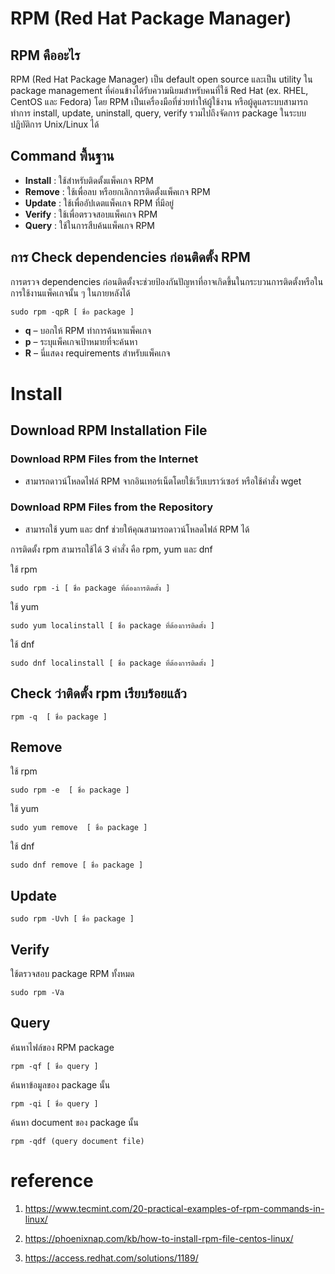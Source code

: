 # RPM (Red Hat Package Manager)
## RPM คืออะไร 
RPM (Red Hat Package Manager) เป็น default open source และเป็น utility ใน package management ที่ค่อนข้างได้รับความนิยมสำหรับคนที่ใช้ Red Hat (ex. RHEL, CentOS และ Fedora) โดย RPM เป็นเครื่องมือที่ช่วยทำให้ผู้ใช้งาน หรือผู้ดูแลระบบสามารถทำการ install, update, uninstall, query, verify รวมไปถึงจัดการ package ในระบบปฏิบัติการ Unix/Linux ได้

## Command พื้นฐาน
* **Install** : ใช้สำหรับติดตั้งแพ็คเกจ RPM
* **Remove** : ใช้เพื่อลบ หรือยกเลิกการติดตั้งแพ็คเกจ RPM
* **Update** : ใช้เพื่ออัปเดตแพ็คเกจ RPM ที่มีอยู่
* **Verify** : ใช้เพื่อตรวจสอบแพ็คเกจ RPM
* **Query** : ใช้ในการสืบค้นแพ็คเกจ RPM

## การ Check dependencies ก่อนติดตั้ง RPM
การตรวจ dependencies ก่อนติดตั้งจะช่วยป้องกันปัญหาที่อาจเกิดขึ้นในกระบวนการติดตั้งหรือในการใช้งานแพ็คเกจนั้น ๆ ในภายหลังได้
```
sudo rpm -qpR [ ชื่อ package ]
```
  * **q** – บอกให้ RPM ทำการค้นหาแพ็คเกจ
  * **p** – ระบุแพ็คเกจเป้าหมายที่จะค้นหา
  * **R** – นี่แสดง requirements สำหรับแพ็คเกจ

# Install
## Download RPM Installation File  
### Download RPM Files from the Internet
 * สามารถดาวน์โหลดไฟล์ RPM จากอินเทอร์เน็ตโดยใช้เว็บเบราว์เซอร์ หรือใช้คำสั่ง wget
### Download RPM Files from the Repository
 * สามารถใช้ yum และ dnf ช่วยให้คุณสามารถดาวน์โหลดไฟล์ RPM ได้


การติดตั้ง rpm สามารถใช้ได้ 3 คำสั่ง คือ rpm, yum และ dnf


ใช้ rpm
```
sudo rpm -i [ ชื่อ package ที่ต้องการติดตั้ง ]
```
ใช้ yum
```
sudo yum localinstall [ ชื่อ package ที่ต้องการติดตั้ง ]
```
ใช้ dnf
```
sudo dnf localinstall [ ชื่อ package ที่ต้องการติดตั้ง ]
```

## Check ว่าติดตั้ง rpm เรียบร้อยแล้ว
```
rpm -q  [ ชื่อ package ]
```

## Remove
ใช้ rpm
```
sudo rpm -e  [ ชื่อ package ]
```
ใช้ yum
```
sudo yum remove  [ ชื่อ package ]
```


ใช้ dnf
```
sudo dnf remove [ ชื่อ package ]
```

## Update
```
sudo rpm -Uvh [ ชื่อ package ]
```

## Verify
ใช้ตรวจสอบ package RPM ทั้งหมด
```
sudo rpm -Va
```

## Query
ค้นหาไฟล์ของ RPM package
```
rpm -qf [ ชื่อ query ]
```
ค้นหาข้อมูลของ package นั้น
```
rpm -qi [ ชื่อ query ]
```
ค้นหา document ของ package นั้น
```
rpm -qdf (query document file)
```


# reference
1) https://www.tecmint.com/20-practical-examples-of-rpm-commands-in-linux/

2) https://phoenixnap.com/kb/how-to-install-rpm-file-centos-linux/

3) https://access.redhat.com/solutions/1189/



